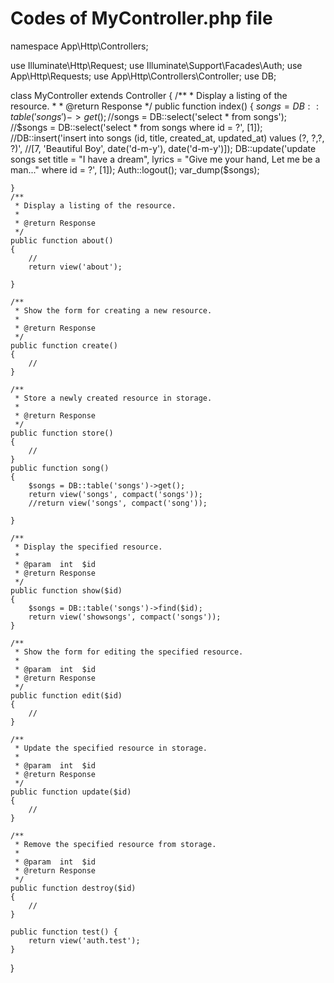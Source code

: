 # Codes of MyController.php file #

namespace App\Http\Controllers;

use Illuminate\Http\Request;
use Illuminate\Support\Facades\Auth;
use App\Http\Requests;
use App\Http\Controllers\Controller;
use DB;

class MyController extends Controller
{
    /**
     * Display a listing of the resource.
     *
     * @return Response
     */
    public function index()
    {
        $songs = DB::table('songs')->get();
        //$songs = DB::select('select * from songs');
        //$songs = DB::select('select * from songs where id = ?', [1]);
        //DB::insert('insert into songs (id, title, created_at, updated_at) values (?, ?,?, ?)', 
    //[7, 'Beautiful Boy', date('d-m-y'), date('d-m-y')]);
        DB::update('update songs set title = "I have a dream", lyrics = "Give me your hand, Let me be a man..." where id = ?', [1]);
        Auth::logout();
        var_dump($songs);     
        
    }
    /**
     * Display a listing of the resource.
     *
     * @return Response
     */
    public function about()
    {
        //
        return view('about');
        
    }

    /**
     * Show the form for creating a new resource.
     *
     * @return Response
     */
    public function create()
    {
        //
    }

    /**
     * Store a newly created resource in storage.
     *
     * @return Response
     */
    public function store()
    {
        //
    }
    public function song()
    {
        $songs = DB::table('songs')->get();
        return view('songs', compact('songs'));
        //return view('songs', compact('song'));        
        
    }

    /**
     * Display the specified resource.
     *
     * @param  int  $id
     * @return Response
     */
    public function show($id)
    {
        $songs = DB::table('songs')->find($id);
        return view('showsongs', compact('songs'));
    }

    /**
     * Show the form for editing the specified resource.
     *
     * @param  int  $id
     * @return Response
     */
    public function edit($id)
    {
        //
    }

    /**
     * Update the specified resource in storage.
     *
     * @param  int  $id
     * @return Response
     */
    public function update($id)
    {
        //
    }

    /**
     * Remove the specified resource from storage.
     *
     * @param  int  $id
     * @return Response
     */
    public function destroy($id)
    {
        //
    }
    
    public function test() {
        return view('auth.test');
    }
}
